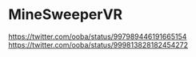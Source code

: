 # MineSweeperVR

https://twitter.com/ooba/status/997989446191665154
https://twitter.com/ooba/status/999813828182454272
